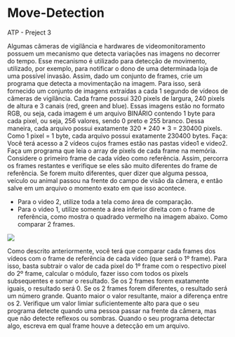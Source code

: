 # Move-Detection
ATP - Preject 3

Algumas câmeras de vigilância e hardwares de videomonitoramento possuem um
mecanismo que detecta variações nas imagens no decorrer do tempo. Esse mecanismo é
utilizado para detecção de movimento, utilizado, por exemplo, para notificar o dono de uma
determinada loja de uma possível invasão.
Assim, dado um conjunto de frames, crie um programa que detecta a movimentação na
imagem. Para isso, será fornecido um conjunto de imagens extraídas a cada 1 segundo de
vídeos de câmeras de vigilância. Cada frame possui 320 pixels de largura, 240 pixels de
altura e 3 canais (red, green and blue). Essas imagens estão no formato RGB, ou seja, cada
imagem é um arquivo BINÁRIO contendo 1 byte para cada pixel, ou seja, 256 valores,
sendo 0 preto e 255 branco. Dessa maneira, cada arquivo possui exatamente 320 * 240 * 3
= 230400 pixels. Como 1 pixel = 1 byte, cada arquivo possui exatamente 230400 bytes.
Faça:
Você terá acesso a 2 vídeos cujos frames estão nas pastas video1 e video2. Faça um
programa que leia o array de pixels de cada frame na memória. Considere o primeiro frame
de cada vídeo como referência. Assim, percorra os frames restantes e verifique se eles são
muito diferentes do frame de referência. Se forem muito diferentes, quer dizer que alguma
pessoa, veículo ou animal passou na frente do campo de visão da câmera, e então salve
em um arquivo o momento exato em que isso acontece.
- Para o video 2, utilize toda a tela como área de comparação.
- Para o video 1, utilize somente a área inferior direita com o frame de referência,
como mostra o quadrado vermelho na imagem abaixo.
Como comparar 2 frames.

![](https://cdn.discordapp.com/attachments/824607253297889322/1350617879992860783/image.png?ex=67d7646b&is=67d612eb&hm=b5c875af0c4296d536d8a43c8c414b193d5f3d52661bf3a72fa5a29b09249818&)

Como descrito anteriormente, você terá que comparar cada frames dos vídeos com o frame
de referência de cada vídeo (que será o 1º frame). Para isso, basta subtrair o valor de cada
pixel do 1º frame com o respectivo pixel do 2º frame, calcular o módulo, fazer isso com
todos os pixels subsequentes e somar o resultado. Se os 2 frames forem exatamente iguais,
o resultado será 0. Se os 2 frames forem diferentes, o resultado será um número grande.
Quanto maior o valor resultante, maior a diferença entre os 2. Verifique um valor limiar
suficientemente alto para que o seu programa detecte quando uma pessoa passar na frente
da câmera, mas que não detecte reflexos ou sombras. Quando o seu programa detectar
algo, escreva em qual frame houve a detecção em um arquivo.

